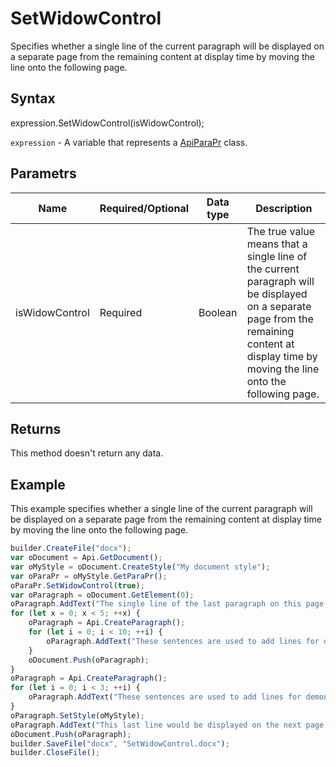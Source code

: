 # SetWidowControl

Specifies whether a single line of the current paragraph will be displayed on a separate page from the remaining content at display time by moving the line onto the following page.

## Syntax

expression.SetWidowControl(isWidowControl);

`expression` - A variable that represents a [ApiParaPr](../ApiParaPr.md) class.

## Parametrs

| **Name** | **Required/Optional** | **Data type** | **Description** |
| ------------- | ------------- | ------------- | ------------- |
| isWidowControl | Required | Boolean | The true value means that a single line of the current paragraph will be displayed on a separate page from the remaining content at display time by moving the line onto the following page. |

## Returns

This method doesn't return any data.

## Example

This example specifies whether a single line of the current paragraph will be displayed on a separate page from the remaining content at display time by moving the line onto the following page.

```javascript
builder.CreateFile("docx");
var oDocument = Api.GetDocument();
var oMyStyle = oDocument.CreateStyle("My document style");
var oParaPr = oMyStyle.GetParaPr();
oParaPr.SetWidowControl(true);
var oParagraph = oDocument.GetElement(0);
oParagraph.AddText("The single line of the last paragraph on this page will be prevented from being displayed on a separate page. ");
for (let x = 0; x < 5; ++x) {
	oParagraph = Api.CreateParagraph();
	for (let i = 0; i < 10; ++i) {
		oParagraph.AddText("These sentences are used to add lines for demonstrative purposes. ");
	}
	oDocument.Push(oParagraph);
}
oParagraph = Api.CreateParagraph();
for (let i = 0; i < 3; ++i) {
	oParagraph.AddText("These sentences are used to add lines for demonstrative purposes. ");
}
oParagraph.SetStyle(oMyStyle);
oParagraph.AddText("This last line would be displayed on the next page, if we had not used the set widow control method.");
oDocument.Push(oParagraph);
builder.SaveFile("docx", "SetWidowControl.docx");
builder.CloseFile();
```